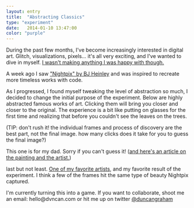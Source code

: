 ```yaml
---
layout: entry
title:  "Abstracting Classics"
type: "experiment"
date:   2014-01-10 13:47:00
color: "purple"
---
```

<!-- Post Content -->
<style>
	canvas:hover {
		cursor: cell;
	}

	#mycursor {
		position: absolute;
		background-color: blue;
		color:white;
		font-size: .9em;
		padding: 0em 1em;
		display: none;
	}
</style>

<div id="mycursor" class="tk-inconsolata">click to clarify</div>

<p class="first-paragraph">
During the past few months, I've become increasingly interested in digital art. Glitch, visualizations, pixels... it's all very exciting, and I've wanted to dive in myself. <a href="/glitch.html">I wasn't making anything I was happy with though.</a>

A week ago I saw <a href="http://work.heinley.com/pixels#asset-656032">"Nightpix" by BJ Heinley</a> and was inspired to recreate more timeless works with code.
</p>

<p>
	As I progressed, I found myself tweaking the level of abstraction so much, I decided to change the initial purpose of the experiment. Below are highly abstracted famous works of art. Clicking them will bring you closer and closer to the original. The experience is a bit like putting on glasses for the first time and realizing that before you couldn't see the leaves on the trees.
</p>

<p>(TIP: don't rush it! the individual frames and process of discovery are the best part, not the final image. how many clicks does it take for you to guess the final image?)</p>

<script type="text/javascript" src="{{ root_path }}/js/paper-full.js"></script>

<canvas id="myCanvas1" width="671" height="600"></canvas>
<img style="display:none" src="{{ root_path }}/img/starrynight.jpg" id="starrynight"/>

<canvas id="myCanvas7" width="671" height="600"></canvas>
<img style="display:none" src="{{ root_path }}/img/pearl.jpg" id="pearl"/>

<canvas id="myCanvas2" width="671" height="600"></canvas>
<img style="display:none" src="{{ root_path }}/img/david.jpg" id="david"/>

<canvas id="myCanvas3" width="671" height="600"></canvas>
<img style="display:none" src="{{ root_path }}/img/greatwave.jpg" id="greatwave"/>

<canvas id="myCanvas4" width="671" height="600"></canvas>
<img style="display:none" src="{{ root_path }}/img/creationofadam.jpg" id="creationofadam"/>

<p>This one is for my dad. Sorry if you can't guess it! (<a href="http://online.wsj.com/news/articles/SB10001424052748704584804575644900237353756">and here's an article on the painting and the artist.</a>)</p>
<canvas id="myCanvas6" width="671" height="600"></canvas>
<img style="display:none" src="{{ root_path }}/img/dad.jpg" id="dad"/>


<p>last but not least. <a href="https://en.wikipedia.org/wiki/Ren%C3%A9_Magritte">One of my favorite artists</a>, and my favorite result of the experiment. I think a few of the frames hit the same type of beauty Nightpix captured.</p>
<canvas id="myCanvas5" width="671" height="600"></canvas>
<img style="display:none" src="{{ root_path }}/img/sonofman.jpg" id="sonofman"/>

<p>I'm currently turning this into a game. If you want to collaborate, shoot me an email: hello@dvncan.com or hit me up on twitter <a href="https://twitter.com/duncangraham">@duncangraham</a></p>

<script type="text/javascript">

window.onload = function() {


var setupCanvas = function (canvasName, rasterName) {
	var myPaper = new paper.PaperScope();
	var canvas = document.getElementById(canvasName);
	// Create an empty project and a view for the canvas:
	paper.setup(canvas);
	paper.project.activeLayer.removeChildren();
		
	var size = 2,
		rastRatio,
		paths = [];

	var clarify = function(rasterName, size, rastRatio) {
		paths = [];

		var raster =  new paper.Raster(rasterName),
			w,
			h,
			gridSize;

		// Hide the raster:
		raster.visible = false;

		// As the web is asynchronous, we need to wait for the raster to load
		// before we can perform any operation on its pixels.
		raster.on('load', function() {
			// Since the example image we're using is much too large,
			// and therefore has way too many pixels, lets downsize it to
			// 40 pixels wide and 30 pixels high:

			//the max width is always 671


			if ( raster.height > raster.width ) {
				rastRatio = raster.width/raster.height;
				orientation = 'portrait';
				h = size,
				w = h*rastRatio,
				gridSize = (canvas.height)/h;
			} else {
			    rastRatio = raster.height/raster.width;
			    orientation = 'landscape';
			   	w = size,
				h = w*rastRatio,
				gridSize = (canvas.width)/w;
			}	

			if ( gridSize <= 5 ) {
				return;
			} else {
				paper.project.activeLayer.removeChildren();
			}

			raster.size = new paper.Size(w, h);

			var x1 = 0,
				y1 = 0,
				x2 = 0 + gridSize+1,
				y2 = 0 + gridSize;


			for (var y = 0; y < raster.height; y++) {
				for(var x = 0; x < raster.width; x++) {
					// Get the color of the pixel:
					var color = raster.getPixel(x, y);


					// Create a circle shaped path:
					var square = new paper.Rectangle(new paper.Point(x1, y1), new paper.Point(x2, y2));
					var path = new paper.Path.Rectangle(square);

					// Set the fill color of the path to the color
					// of the pixel:
					path.fillColor = color;

					//make some changes to the point location
					x1 = x1 + gridSize;

					x2 = x2 + gridSize;
				}
				x1= 0;
				x2 = x1 + gridSize+1;
				y1 = y1 + gridSize;
				y2 = y2 + gridSize;
			}

			// Move the active layer to the center of the view, so all 
			// the created paths in it appear centered.
			paper.project.activeLayer.position = paper.view.center;

		});

	};

	paper.tool.onMouseDown = function(event) {
		size = size*1.25;
		clarify(rasterName, size, rastRatio);
	};

	//draw things!
	clarify(rasterName, size, rastRatio);
	paper.view.draw();
}

function initialDraw() {
	setupCanvas('myCanvas1', 'starrynight');
	setupCanvas('myCanvas2', 'david');
	setupCanvas('myCanvas3', 'greatwave');
	setupCanvas('myCanvas4', 'creationofadam');
	setupCanvas('myCanvas5', 'sonofman');
	setupCanvas('myCanvas6', 'dad');
	setupCanvas('myCanvas7', 'pearl');
};

initialDraw();

var cursor = document.getElementById("mycursor");
$('canvas').hover(function(){
	$('canvas').mousemove(function(e){
		cursor.style.display = 'block';
		cursor.style.top = e.pageY*1 + 5 + "px";
	    cursor.style.left = e.pageX*1 + 5 + "px";
	});	
},function(){
	cursor.style.display = 'none';
});


}; // end window.onload
</script>

